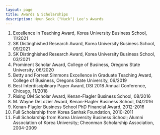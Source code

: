 ```yaml
---
layout: page
title: Awards & Scholarships
description: Hyun Seok ("Huck") Lee's Awards
---
```



<!-- ### <u>Awards </u>-->
1. Excellence in Teaching Award, Korea University Business School, 11/2021
2. SK Distinghished Research Award, Korea University Business School, 09/2021
3. SK Distinghished Research Award, Korea University Business School, 03/2021
4. Prominent Scholar Award, College of Business, Oregons State University, 06/2020
5. Betty and Forrest Simmons Excellence in Graduate Teaching Award, College of Business, Oregons State University, 06/2019
6. Best Interdisciplinary Paper Award, DSI 2018 Annual Conference, Chicago, 11/2018
7. Rising OM Scholar Award, Kenan-Flagler Business School, 08/2016
8. M. Wayne DeLozier Award, Kenan-Flagler Business School, 04/2016
9. Kenan-Flagler Business School PhD Financial Award, 2012-2016
10. Full Scholarship from Korea Sanhak Foundation, 2010-2011
11. Full Scholarship from Korea University Business School; Alumni Association of Korea University; Cheonman Scholarship Association, 2004-2009

<!-- 
[click here for the most recent version of the paper]({{ BASE_PATH}}/pages/working_papers/sample-working-paper.pdf)
-->

<!-- Note: this is how to write a comment in HTML. Everything in here won't show up on your webpage.-->

<!--
To increase the size of the title, use fewer # in front of the paper title.
To decrease the size of the title, use more #. 
To remove the italics, remove the * before and after the description
To remove the underline from the title, remove the <u> tags (<u> and </u>)
-->

